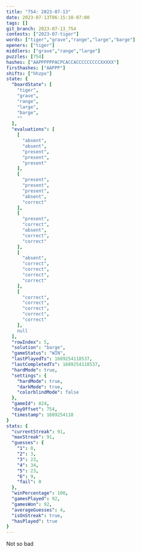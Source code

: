 ```yaml
---
title: "754: 2023-07-13"
date: 2023-07-13T06:15:18-07:00
tags: []
git_branch: 2023-07-13_754
contests: ["2023-07-tiger"]
words: ["tiger","grave","range","large","barge"]
openers: ["tiger"]
middlers: ["grave","range","large"]
puzzles: [754]
hashes: ["AAPPPPPPACPCACCACCCCCCCCCXXXXX"]
firsthashes: ["AAPPP"]
shifts: ["hhzpo"]
state: {
  "boardState": [
    "tiger",
    "grave",
    "range",
    "large",
    "barge",
    ""
  ],
  "evaluations": [
    [
      "absent",
      "absent",
      "present",
      "present",
      "present"
    ],
    [
      "present",
      "present",
      "present",
      "absent",
      "correct"
    ],
    [
      "present",
      "correct",
      "absent",
      "correct",
      "correct"
    ],
    [
      "absent",
      "correct",
      "correct",
      "correct",
      "correct"
    ],
    [
      "correct",
      "correct",
      "correct",
      "correct",
      "correct"
    ],
    null
  ],
  "rowIndex": 5,
  "solution": "barge",
  "gameStatus": "WIN",
  "lastPlayedTs": 1689254118537,
  "lastCompletedTs": 1689254118537,
  "hardMode": true,
  "settings": {
    "hardMode": true,
    "darkMode": true,
    "colorblindMode": false
  },
  "gameId": 824,
  "dayOffset": 754,
  "timestamp": 1689254118
}
stats: {
  "currentStreak": 91,
  "maxStreak": 91,
  "guesses": {
    "1": 0,
    "2": 3,
    "3": 23,
    "4": 34,
    "5": 23,
    "6": 9,
    "fail": 0
  },
  "winPercentage": 100,
  "gamesPlayed": 92,
  "gamesWon": 92,
  "averageGuesses": 4,
  "isOnStreak": true,
  "hasPlayed": true
}
---
```

<!-- more -->
Not so bad
